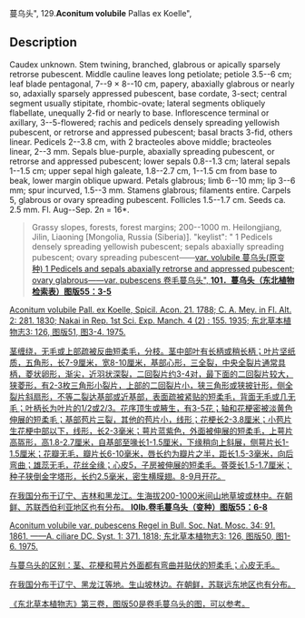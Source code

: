 蔓乌头",
129.**Aconitum volubile** Pallas ex Koelle",

## Description
Caudex unknown. Stem twining, branched, glabrous or apically sparsely retrorse pubescent. Middle cauline leaves long petiolate; petiole 3.5--6 cm; leaf blade pentagonal, 7--9 × 8--10 cm, papery, abaxially glabrous or nearly so, adaxially sparsely appressed pubescent, base cordate, 3-sect; central segment usually stipitate, rhombic-ovate; lateral segments obliquely flabellate, unequally 2-fid or nearly to base. Inflorescence terminal or axillary, 3--5-flowered; rachis and pedicels densely spreading yellowish pubescent, or retrorse and appressed pubescent; basal bracts 3-fid, others linear. Pedicels 2--3.8 cm, with 2 bracteoles above middle; bracteoles linear, 2--3 mm. Sepals blue-purple, abaxially spreading pubescent, or retrorse and appressed pubescent; lower sepals 0.8--1.3 cm; lateral sepals 1--1.5 cm; upper sepal high galeate, 1.8--2.7 cm, 1--1.5 cm from base to beak, lower margin oblique upward. Petals glabrous; limb 6--10 mm; lip 3--6 mm; spur incurved, 1.5--3 mm. Stamens glabrous; filaments entire. Carpels 5, glabrous or ovary spreading pubescent. Follicles 1.5--1.7 cm. Seeds ca. 2.5 mm. Fl. Aug--Sep. 2n = 16*.

> Grassy slopes, forests, forest margins; 200--1000 m. Heilongjiang, Jilin, Liaoning [Mongolia, Russia (Siberia)].
  "keylist": "
1 Pedicels densely spreading yellowish pubescent; sepals abaxially spreading pubescent; ovary spreading pubescent——<a href='/info/Aconitum volubile var. volubile?t=foc'>var. volubile 蔓乌头(原变种)
1 Pedicels and sepals abaxially retrorse and appressed pubescent; ovary glabrous——<a href='/info/Aconitum volubile var. pubescens?t=foc'>var. pubescens 卷毛蔓乌头",
**101．蔓乌头（东北植物检索表）图版55：3-5**

Aconitum volubile Pall. ex Koelle, Spicil. Acon. 21. 1788; C. A. Mey. in Fl. Alt. 2: 281. 1830; Nakai in Rep. 1st Sci. Exp. Manch. 4 (2) : 155. 1935; 东北草本植物志3: 126, 图版51, 图3-4. 1975.

茎缠绕，无毛或上部疏被反曲短柔毛，分枝。茎中部叶有长柄或稍长柄；叶片坚纸质，五角形，长7-9厘米，宽8-10厘米，基部心形，三全裂，中央全裂片通常具柄，菱状卵形，渐尖，近羽状深裂，二回裂片约3-4对，最下面的二回裂片较大，狭菱形，有2-3枚三角形小裂片，上部的二回裂片小，狭三角形或狭披针形，侧全裂片斜扇形，不等二裂达基部或近基部，表面疏被紧贴的短柔毛，背面无毛或几无毛；叶柄长为叶片的1/2或2/3。花序顶生或腋生，有3-5花；轴和花梗密被淡黄色伸展的短柔毛；基部苞片三裂，其他的苞片小，线形；花梗长2-3.8厘米；小苞片生花梗中部以下，线形，长2-3毫米；萼片蓝紫色，外面被伸展的短柔毛，上萼片高盔形，高1.8-2.7厘米，自基部至喙长1-1.5厘米，下缘稍向上斜展，侧萼片长1-1.5厘米；花瓣无毛，瓣片长6-10毫米，唇长约为瓣片之半，距长1.5-3毫米，向后弯曲；雄蕊无毛，花丝全缘；心皮5，子房被伸展的短柔毛。蓇葖长1.5-1.7厘米；种子狭倒金字塔形，长约2.5毫米，密生横膜翅。8-9月开花。

在我国分布于辽宁、吉林和黑龙江。生海拔200-1000米间山地草坡或林中。在朝鲜、苏联西伯利亚地区也有分布。
**l0lb.卷毛蔓乌头（变种）图版55：6-8**

Aconitum volubile var. pubescens Regel in Bull. Soc. Nat. Mosc. 34: 91. 1861. ——A. ciliare DC. Syst. 1: 371. 1818; 东北草本植物志3: 126, 图版50, 图1-6. 1975.

与蔓乌头的区别：茎、花梗和萼片外面都有弯曲并贴伏的短柔毛；心皮无毛。

在我国分布于辽宁、黑龙江等地。生山坡林边。在朝鲜，苏联远东地区也有分布。

《东北草本植物志》第三卷，图版50是卷毛蔓乌头的图，可以参考。
